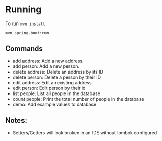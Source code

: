 # Running
To run
`mvn install`

`mvn spring-boot:run`

## Commands
- add address: Add a new address.
- add person: Add a new person.
- delete address: Delete an address by its ID
- delete person: Delete a person by their ID
- edit address: Edit an existing address.
- edit person: Edit person by their id
- list people: List all people in the database
- count people: Print the total number of people in the database
- demo: Add example values to database

## Notes:
- Setters/Getters will look broken in an IDE without lombok configured
